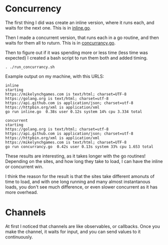 Concurrency
======

The first thing I did was create an inline version, where it runs each, and waits for the next one. This is in [inline.go](./inline.go).

Then I made a concurrent version, that runs each in a go routine, and then waits for them all to ruturn. This is in [concurrancy.go](./concurrancy.go).

Then to figure out if it was spending more or less time (less time was expected) I created a bash script to run them both and added timing.  
  
    . ./run_concurrancy.sh

Example output on my machine, with this URLS:

```
inline
starting
https://mikelynchgames.com is text/html; charset=UTF-8
https://golang.org is text/html; charset=utf-8
https://api.github.com is application/json; charset=utf-8
https://httpbin.org/xml is application/xml
go run inline.go  0.38s user 0.12s system 14% cpu 3.334 total

concurrent
starting
https://golang.org is text/html; charset=utf-8
https://api.github.com is application/json; charset=utf-8
https://httpbin.org/xml is application/xml
https://mikelynchgames.com is text/html; charset=UTF-8
go run concurrancy.go  0.42s user 0.13s system 33% cpu 1.653 total
```

These results are interesting, as it takes longer with the go routines! Depending on the sites, and how long they take to load, I can have the inline or concurrent win.

I think the reason for the result is that the sites take different amonuts of time to load, and with one long running and many almost instantanous loads, you don't see much difference, or even slower concurrent as it has more overhead.


Channels
===

At first I noticed that channels are like observables, or callbacks. Once you make the channel, 
it waits for input, and you can send values to it continuously.


